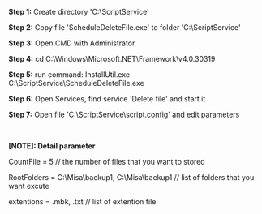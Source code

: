 <p><b>Step 1:</b> Create directory 'C:\ScriptService'</p>
<p><b>Step 2:</b> Copy file 'ScheduleDeleteFile.exe' to folder 'C:\ScriptService'</p>
<p><b>Step 3:</b> Open CMD with Administrator</p>
<p><b>Step 4:</b> cd C:\Windows\Microsoft.NET\Framework\v4.0.30319</p>
<p><b>Step 5:</b> run command: InstallUtil.exe C:\ScriptService\ScheduleDeleteFile.exe</p>
<p><b>Step 6:</b> Open Services, find service 'Delete file' and start it</p>
<p><b>Step 7:</b> Open file 'C:\ScriptService\script.config' and edit parameters</p>
<br/>
<p><b>[NOTE]: Detail parameter</b></p>
<p>CountFile = 5 // the number of files that you want to stored</p>
<p>RootFolders = C:\Misa\backup1, C:\Misa\backup1 // list of folders that you want excute</p>
<p>extentions = .mbk, .txt // list of extention file</p>
